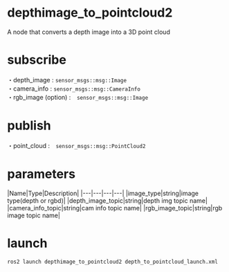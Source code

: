 # depthimage_to_pointcloud2
A node that converts a depth image into a 3D point cloud

# subscribe
・depth_image : `sensor_msgs::msg::Image`  
・camera_info : `sensor_msgs::msg::CameraInfo`    
・rgb_image  (option) :　`sensor_msgs::msg::Image`

# publish
・point_cloud :　`sensor_msgs::msg::PointCloud2`

# parameters
|Name|Type|Description|
|---|---|---|---|
|image_type|string|image type(depth or rgbd)|
|depth_image_topic|string|depth img topic name|
|camera_info_topic|string|cam info topic name|
|rgb_image_topic|string|rgb image topic name|


# launch 
```
ros2 launch depthimage_to_pointcloud2 depth_to_pointcloud_launch.xml
```


